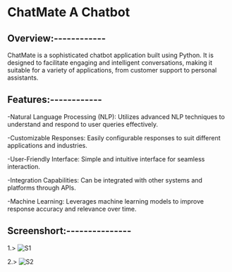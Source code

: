 
# ChatMate A Chatbot
## Overview:------------
ChatMate is a sophisticated chatbot application built using Python. It is designed to facilitate engaging and intelligent conversations, making it suitable for a variety of applications, from customer support to personal assistants.
## Features:------------

-Natural Language Processing (NLP): Utilizes advanced NLP techniques to understand and respond to user queries effectively.

-Customizable Responses: Easily configurable responses to suit different applications and industries.

-User-Friendly Interface: Simple and intuitive interface for seamless interaction.

-Integration Capabilities: Can be integrated with other systems and platforms through APIs.

-Machine Learning: Leverages machine learning models to improve response accuracy and relevance over time.



## Screenshort:---------------
1.>
![S1](https://github.com/AmanSingh2274/ChateMate-A-Chatebot/assets/148249849/9464a671-7e04-4273-8fe9-df6f2b1cb9ec)

2.>
![S2](https://github.com/AmanSingh2274/ChateMate-A-Chatebot/assets/148249849/d21e7e21-4220-4a66-a865-008d1f7ad9fd)
